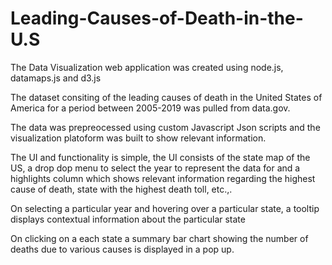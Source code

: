 # Leading-Causes-of-Death-in-the-U.S

The Data Visualization web application was created using node.js, datamaps.js and d3.js

The dataset consiting of the leading causes of death in the United States of America for a period between 2005-2019 was pulled from data.gov.

The data was prepreocessed using custom Javascript Json scripts and the visualization platoform was built to show relevant information.

The UI and functionality is simple, the UI consists of the state map of the US, a drop dop menu to select the year to represent the data for and a highlights column which shows relevant information regarding the highest cause of death, state with the highest death toll, etc.,.

On selecting a particular year and hovering over a particular state, a tooltip displays contextual information about the particular state

On clicking on a each state a summary bar chart showing the number of deaths due to various causes is displayed in a pop up.

